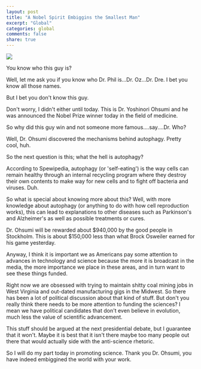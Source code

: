 ```yaml
---
layout: post
title: "A Nobel Spirit Embiggins the Smallest Man"
excerpt: "Global"
categories: global
comments: false
share: true
---
```


![](https://www.thestar.com/content/dam/thestar/news/world/2016/10/03/nobel-prize-in-medicine-awarded-to-japans-yoshinori-ohsumi-for-autophagy-discoveries/yoshinoriohsumi.jpg.size.custom.crop.1086x784.jpg)



You know who this guy is?

Well, let me ask you if you know who Dr. Phil is...Dr. Oz...Dr. Dre. I bet you know all those names.


But I bet you don't know this guy. 

Don't worry, I didn't either until today. This is Dr. Yoshinori Ohsumi and he was announced the Nobel Prize winner today in the field of medicine.


So why did this guy win and not someone more famous....say....Dr. Who?


Well, Dr. Ohsumi discovered the mechanisms behind autophagy. Pretty cool, huh.


So the next question is this; what the hell is autophagy?


According to Spewipedia, autophagy (or 'self-eating') is the way cells can remain healthy through an internal recycling program where they destroy their own contents to make way for new cells and to fight off bacteria and viruses. Duh.


So what is special about knowing more about this? Well, with more knowledge about autophagy (or anything to do with how cell reproduction works), this can lead to explanations to other diseases such as Parkinson's and Alzheimer's as well as possible treatments or cures.


Dr. Ohsumi will be rewarded about $940,000 by the good people in Stockholm. This is about $150,000 less than what Brock Osweiler earned for his game yesterday.


Anyway, I think it is important we as Americans pay some attention to advances in technology and science because the more it is broadcast in the media, the more importance we place in these areas, and in turn want to see these things funded. 

Right now we are obsessed with trying to maintain shitty coal mining jobs in West Virginia and out-dated manufacturing gigs in the Midwest. So there has been a lot of political discussion about that kind of stuff. But don't you really think there needs to be more attention to funding the sciences? I mean we have political candidates that don't even believe in evolution, much less the value of scientific advancement.  


This stuff should be argued at the next presidential debate, but I guarantee that it won't. Maybe it is best that it isn't there maybe too many people out there that would actually side with the anti-science rhetoric.


So I will do my part today in promoting science. Thank you Dr. Ohsumi, you have indeed embiggined the world with your work.



